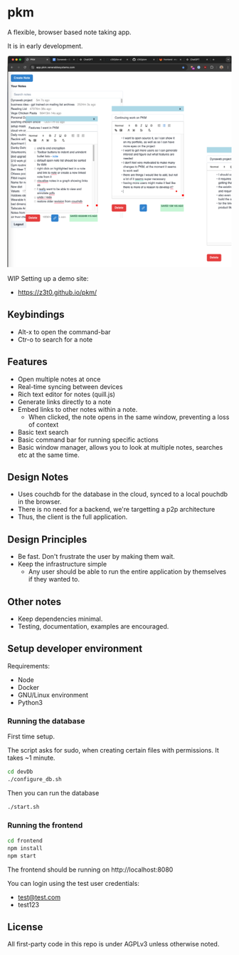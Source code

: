 # pkm

A flexible, browser based note taking app.

It is in early development.

![PKM Screenshot](./docs/pkm_screenshot.png)

WIP Setting up a demo site: 
- https://z3t0.github.io/pkm/ 

## Keybindings
- Alt-x to open the command-bar
- Ctr-o to search for a note

## Features
- Open multiple notes at once
- Real-time syncing between devices
- Rich text editor for notes (quill.js)
- Generate links directly to a note
- Embed links to other notes within a note. 
  - When clicked, the note opens in the same window, preventing a loss of context
- Basic text search 
- Basic command bar for running specific actions
- Basic window manager, allows you to look at multiple notes, searches etc at the same time.

## Design Notes
- Uses couchdb for the database in the cloud, synced to a local pouchdb in the browser.
- There is no need for a backend, we're targetting a p2p architecture
- Thus, the client is the full application.

## Design Principles
- Be fast. Don't frustrate the user by making them wait.
- Keep the infrastructure simple
  - Any user should be able to run the entire application by themselves if they wanted to.
  
## Other notes
- Keep dependencies minimal.
- Testing, documentation, examples are encouraged.

## Setup developer environment
Requirements:
- Node
- Docker
- GNU/Linux environment
- Python3



### Running the database
First time setup.

The script asks for sudo, when creating certain files with permissions.
It takes ~1 minute.
```sh
cd devDb
./configure_db.sh
```

Then you can run the database
```sh
./start.sh
```

### Running the frontend
```sh
cd frontend
npm install
npm start
```

The frontend should be running on http://localhost:8080

You can login using the test user credentials:
- test@test.com
- test123



## License
All first-party code in this repo is under AGPLv3 unless otherwise noted.